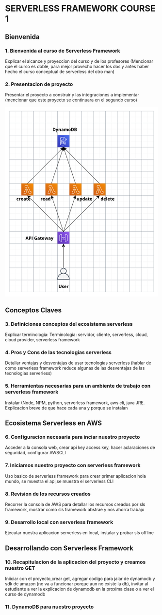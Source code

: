 # SERVERLESS FRAMEWORK COURSE 1

## Bienvenida

### 1. Bienvenida al curso de Serverless Framework

Explicar el alcance y proyeccion del curso y de los profesores (Mencionar que el curso es doble, para mejor provecho hacer los dos y antes haber hecho el curso conceptual de serverless del otro man)

### 2. Presentacion de proyecto

Presentar el proyecto a construir y las integraciones a implementar (mencionar que este proyecto se continuara en el segundo curso)

![proyecto del curso v1 sls app](./proyectocurso1.png)

## Conceptos Claves

### 3. Definiciones conceptos del ecosistema serverless

Explicar terminologia: Terminologia: servidor, cliente, serverless, cloud, cloud provider, serverless framework


### 4. Pros y Cons de las tecnologias serverless

Detallar ventajas y desventajas de usar tecnologias serverless (hablar de como serverless framework reduce algunas de las desventajas de las tecnologias serverless)

### 5. Herramientas necesarias para un ambiente de trabajo con serverless framework

Instalar (Node, NPM, python, serverless framework, aws cli, java JRE. Explicacion breve de que hace cada una y porque se instalan

## Ecosistema Serverless en AWS

### 6. Configuracion necesaria para inciar nuestro proyecto

Acceder a la consola web, crear api key access key, hacer aclaraciones de seguridad, configurar AWSCLI

### 7. Iniciamos nuestro proyecto con serverless framework

Uso basico de serverless framework para crear primer aplicacion hola mundo, se muestra el api,se muestra el serverless CLI

### 8. Revision de los recursos creados

Recorrer la consola de AWS para detallar los recursos creados por sls framework, mostrar como sls framework abstrae y nos ahorra trabajo

### 9. Desarrollo local con serverless framework

Ejecutar nuestra aplicacion serverless en local, instalar y probar sls offline

## Desarrollando con Serverless Framework

### 10. Recapitulacion de la aplicacion del proyecto y creamos nuestro GET

Iniiciar con el proyecto,crear get, agregar codigo para jalar de dynamodb y sdk de amazon (no va a funcionar porque aun no existe la db), invitar al estudiante a ver la explicacion de dynamodb en la proxima clase o a ver el curso de dynamodb

### 11. DynamoDB para nuestro proyecto